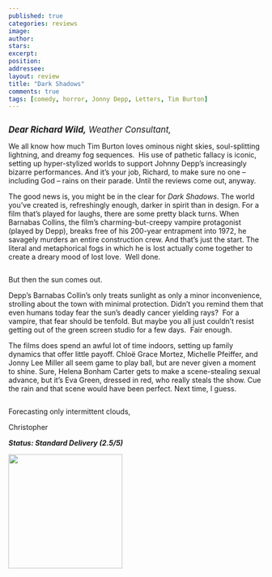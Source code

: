 ```yaml
---
published: true
categories: reviews
image:
author: 
stars: 
excerpt: 
position: 
addressee: 
layout: review
title: "Dark Shadows"
comments: true
tags: [comedy, horror, Jonny Depp, Letters, Tim Burton]
---
```

<div><p><span class="full-image-block ssNonEditable"><span><a href="/letters/2012/5/11/dark-shadows.html"><img src="http://static.squarespace.com/static/5005f6bcc4aa41161b33e89e/5329cf1fe4b07c068ebf74de/5329cf1fe4b07c068ebf756a/1336757682082/Dark%20Shadows1.jpg" alt="" /></a></span></span></p>
<p><span style="font-size:120%;"><em><strong>Dear Richard Wild,</strong> Weather Consultant,</em></span></p>
<p>We all know how much Tim Burton loves ominous night skies, soul-splitting lightning, and dreamy fog sequences.&nbsp; His use of pathetic fallacy is iconic, setting up hyper-stylized worlds to support Johnny Depp&rsquo;s increasingly bizarre performances. And it&rsquo;s your job, Richard, to make sure no one &ndash; including God &ndash; rains on their parade. Until the reviews come out, anyway.</p>
<p>The good news is, you might be in the clear for <em>Dark Shadows</em>. The world you&rsquo;ve created is, refreshingly enough, darker in spirit than in design. For a film that&rsquo;s played for laughs, there are some pretty black turns. When Barnabas Collins, the film&rsquo;s charming-but-creepy vampire protagonist (played by Depp), breaks free of his 200-year entrapment into 1972, he savagely murders an entire construction crew. And that&rsquo;s just the start. The literal and metaphorical fogs in which he is lost actually come together to create a dreary mood of lost love.&nbsp; Well done.</p>
<p><span class="full-image-block ssNonEditable"><span><img src="http://static.squarespace.com/static/5005f6bcc4aa41161b33e89e/5329cf1fe4b07c068ebf74de/5329cf1fe4b07c068ebf7ba0/1336757738127/Dark%20Shadows2.jpg" alt="" /></span></span></p>
<p>But then the sun comes out.</p>
<p>Depp&rsquo;s Barnabas Collin&rsquo;s only treats sunlight as only a minor inconvenience, strolling about the town with minimal protection. Didn&rsquo;t you remind them that even humans today fear the sun&rsquo;s deadly cancer yielding rays?&nbsp; For a vampire, that fear should be tenfold. But maybe you all just couldn&rsquo;t resist getting out of the green screen studio for a few days.&nbsp; Fair enough.</p>
<p>The films does spend an awful lot of time indoors, setting up family dynamics that offer little payoff. Chlo&euml; Grace Mortez, Michelle Pfeiffer, and Jonny Lee Miller all seem game to play ball, but are never given a moment to shine. Sure, Helena Bonham Carter gets to make a scene-stealing sexual advance, but it&rsquo;s Eva Green, dressed in red, who really steals the show. Cue the rain and that scene would have been perfect. Next time, I guess. &nbsp;</p>
<p><span class="full-image-block ssNonEditable"><span><img src="http://static.squarespace.com/static/5005f6bcc4aa41161b33e89e/5329cf1fe4b07c068ebf74de/5329cf1fe4b07c068ebf7ba1/1336757774737/Dark%20Shadows3.jpg" alt="" /></span></span></p>
<p>Forecasting only intermittent clouds,</p>
<p>Christopher</p>
<p><strong><em>Status: Standard Delivery</em></strong><strong><em> (2.5/5)</em></strong></p>
<p><strong><em><span class="full-image-block ssNonEditable"><span><a href="/letters/2012/5/11/dark-shadows.html"><img style="width:225px;" src="http://static.squarespace.com/static/5005f6bcc4aa41161b33e89e/5329cf1fe4b07c068ebf74de/5329cf1fe4b07c068ebf7ba2/1343245704065/Rent-it-on-Zip.png" alt="" /></a></span></span><br /></em></strong></p></div>
